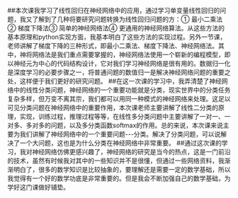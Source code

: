 ##本次课我学习了线性回归在神经网络中的应用，通过学习单变量线性回归的问题，我又了解到了几种将要研究问题转换为线性回归问题的方：① 最小二乘法② 梯度下降法③ 简单的神经网络法④ 更通用的神经网络算法。从这些方法的基本原理和python实现方面，我基本明白了这些方法的实现过程。另外一节课，老师讲解了梯度下降的三种形式，即最小二乘法、梯度下降法、神经网络法。其中，神将网络法是我们重点需要掌握的，神经网络法使用一个崭新的编程模型，即以神经元为中心的代码结构设计，它对我们学习神经网络是很有用的。数据归一化是深度学习的必要步骤之一，将普通问题的数值归一是解决神经网络问题的重要之处，这样便于我们更好的研究问题。
##在这一次课的学习中，我弄清楚了神经网络中的线性分类问题，神经网络的一个重要功能就是分类，现实世界中的分类任务复杂多样，但万变不离其宗，我们都可以用同一种模式的神经网络来处理。这足以可见分类问题在神经网络中的重要作用，本次课老师主要讲解了线性二分类的原理，实现，训练过程，推理过程等等，在线性多分类问题中主要讲解了一对一、一对多、多对多的问题，以及多分类函数softmax的作用。总的来说，本次课来说主要为我们讲解了神经网络中的一个重要问题---分类。解决了分类问题，可以说解决了一个大问题，这也是为什么分类在神经网络中非常重要。
##通过这次课的学习，我对神经网络仿佛更感兴趣了，神经网络的研究是当今的热点，这是一门前沿的技术，虽然有时候我对其中的一些知识并不是很懂，但通过一些网络资料，我渐渐明白了，很多的数学知识是比较抽象的，要理解还是需要一定的数学基础，所以我觉得有一个好的数学功底是非常重要的。但是我会不断加强自己的数学基础，为学好这门课做好铺垫。